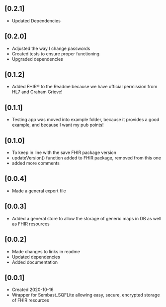 ## [0.2.1]
* Updated Dependencies

## [0.2.0]
* Adjusted the way I change passwords
* Created tests to ensure proper functioning
* Upgraded dependencies

## [0.1.2]
* Added FHIR® to the Readme because we have official permission from HL7 and Graham Grieve!

## [0.1.1]
* Testing app was moved into example folder, because it provides a good example, and because I want my pub points!

## [0.1.0]
* To keep in line with the save FHIR package version
* updateVersion() function added to FHIR package, removed from this one
* added more comments

## [0.0.4]
* Made a general export file

## [0.0.3]
* Added a general store to allow the storage of generic maps in DB as well as FHIR resources

## [0.0.2]
* Made changes to links in readme
* Updated dependencies
* Added documentation

## [0.0.1]
* Created 2020-10-16
* Wrapper for Sembast_SQFLite allowing easy, secure, encrypted storage of FHIR resources
